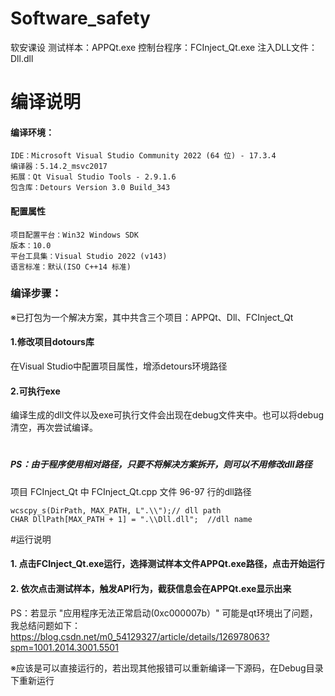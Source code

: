 # Software_safety
软安课设
测试样本：APPQt.exe
控制台程序：FCInject_Qt.exe
注入DLL文件：Dll.dll

# 编译说明

#### 编译环境：

    IDE：Microsoft Visual Studio Community 2022 (64 位) - 17.3.4 
    编译器：5.14.2_msvc2017 
    拓展：Qt Visual Studio Tools - 2.9.1.6 
    包含库：Detours Version 3.0 Build_343


#### 配置属性 

    项目配置平台：Win32 Windows SDK 
    版本：10.0 
    平台工具集：Visual Studio 2022 (v143) 
    语言标准：默认(ISO C++14 标准)

### 编译步骤：

※已打包为一个解决方案，其中共含三个项目：APPQt、Dll、FCInject_Qt


#### 1.修改项目dotours库

在Visual Studio中配置项目属性，增添detours环境路径

#### 2.可执行exe

编译生成的dll文件以及exe可执行文件会出现在debug文件夹中。也可以将debug清空，再次尝试编译。

# 

##### PS：由于程序使用相对路径，只要不将解决方案拆开，则可以不用修改dll路径

项目 FCInject_Qt 中 FCInject_Qt.cpp 文件 96-97 行的dll路径

	wcscpy_s(DirPath, MAX_PATH, L".\\");// dll path
	CHAR DllPath[MAX_PATH + 1] = ".\\Dll.dll";	//dll name
  
#运行说明
#### 1. 点击FCInject_Qt.exe运行，选择测试样本文件APPQt.exe路径，点击开始运行
#### 2. 依次点击测试样本，触发API行为，截获信息会在APPQt.exe显示出来


PS：若显示   "应用程序无法正常启动(0xc000007b）"
        可能是qt环境出了问题，我总结问题如下：
        https://blog.csdn.net/m0_54129327/article/details/126978063?spm=1001.2014.3001.5501

※应该是可以直接运行的，若出现其他报错可以重新编译一下源码，在Debug目录下重新运行
